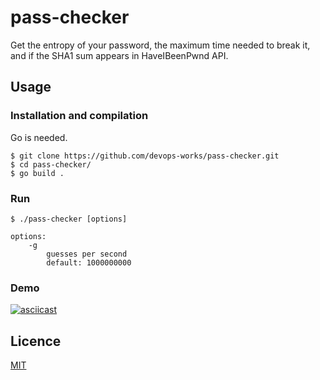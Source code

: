 # pass-checker

Get the entropy of your password, the maximum time needed to break it, and if the SHA1 sum appears in HaveIBeenPwnd API.

## Usage

### Installation and compilation

Go is needed.

```
$ git clone https://github.com/devops-works/pass-checker.git
$ cd pass-checker/
$ go build .
```

### Run

```
$ ./pass-checker [options]

options:
    -g
        guesses per second
        default: 1000000000
```

### Demo

[![asciicast](https://asciinema.org/a/fJ8ZUt69EsbEcl13cLgiLeYGD.svg)](https://asciinema.org/a/fJ8ZUt69EsbEcl13cLgiLeYGD)

## Licence

[MIT](https://choosealicense.com/licenses/mit/)